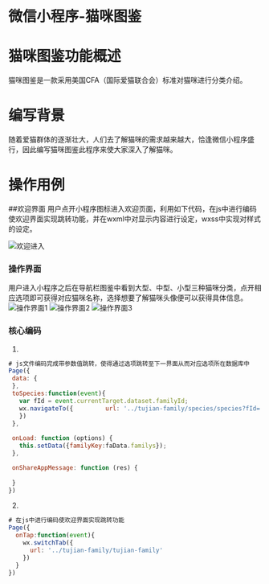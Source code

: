 # 微信小程序-猫咪图鉴
# 猫咪图鉴功能概述
猫咪图鉴是一款采用美国CFA（国际爱猫联合会）标准对猫咪进行分类介绍。
# 编写背景
随着爱猫群体的逐渐壮大，人们去了解猫咪的需求越来越大，恰逢微信小程序盛行，因此编写猫咪图鉴此程序来使大家深入了解猫咪。
# 操作用例
##欢迎界面
用户点开小程序图标进入欢迎页面，利用如下代码，在js中进行编码使欢迎界面实现跳转功能，并在wxml中对显示内容进行设定，wxss中实现对样式的设定。

 ![欢迎进入](welcome.png "欢迎进入猫咪图鉴")
 ### 操作界面
 用户进入小程序之后在导航栏图鉴中看到大型、中型、小型三种猫咪分类，点开相应选项即可获得对应猫咪名称，选择想要了解猫咪头像便可以获得具体信息。
 ![操作界面1](family.png "操作界面1")
 ![操作界面2](species.png "操作界面2")
 ![操作界面3](details.png "操作界面3")
 ### 核心编码
 1.
 ```javascript
# js文件编码完成带参数值跳转，使得通过选项跳转至下一界面从而对应选项所在数据库中
Page({
  data: {
  },
  toSpecies:function(event){
    var fId = event.currentTarget.dataset.familyId;
    wx.navigateTo({         url: '../tujian-family/species/species?fId='+fId     
    })
  },
  
  onLoad: function (options) {
    this.setData({familyKey:faData.familys});     
  },

  onShareAppMessage: function (res) {
       
  }
})
```
2.
```javascript
# 在js中进行编码使欢迎界面实现跳转功能
Page({
  onTap:function(event){
    wx.switchTab({
      url: '../tujian-family/tujian-family'
    })
  }
}) 
```